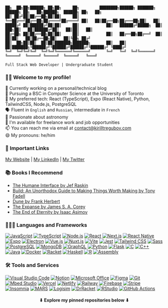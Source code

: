 ```
██╗  ██╗██╗██████╗ ██╗██╗     ██╗         ████████╗██████╗ ███████╗ ██████╗ ██╗   ██╗██████╗  ██████╗ ██╗   ██╗
██║ ██╔╝██║██╔══██╗██║██║     ██║         ╚══██╔══╝██╔══██╗██╔════╝██╔════╝ ██║   ██║██╔══██╗██╔═══██╗██║   ██║
█████╔╝ ██║██████╔╝██║██║     ██║            ██║   ██████╔╝█████╗  ██║  ███╗██║   ██║██████╔╝██║   ██║██║   ██║
██╔═██╗ ██║██╔══██╗██║██║     ██║            ██║   ██╔══██╗██╔══╝  ██║   ██║██║   ██║██╔══██╗██║   ██║╚██╗ ██╔╝
██║  ██╗██║██║  ██║██║███████╗███████╗       ██║   ██║  ██║███████╗╚██████╔╝╚██████╔╝██████╔╝╚██████╔╝ ╚████╔╝ 
╚═╝  ╚═╝╚═╝╚═╝  ╚═╝╚═╝╚══════╝╚══════╝       ╚═╝   ╚═╝  ╚═╝╚══════╝ ╚═════╝  ╚═════╝ ╚═════╝  ╚═════╝   ╚═══╝  

Full Stack Web Developer | Undergraduate Student
```
### 👋🏻 Welcome to my profile!

🔭 Currently working on a personal/technical blog<br />
🏫 Pursuing a BSC in Computer Science at the University of Toronto<br />
🌟 My preferred tech: React (TypeScript), Expo (React Native), Python, TailwindCSS, Node.js, PostgreSQL<br />
🗣 Fluent in `English` and `Russian`, intermediate in `French`<br />
🌌 Passionate about astronomy<br />
💬 I'm available for freelance work and job opportunities<br />
📫 You can reach me via email at contact@kirilltregubov.com<br />
😄 My pronouns: he/him
<!-- ### 📝 Latest Blog Posts -->

### 🔗 Important Links
[My Website](https://kirilltregubov.com) | [My LinkedIn](https://linkedin.com/in/KirillTregubov/) | [My Twitter](https://twitter.com/KirillTregubov_)

### 📚 Books I Recommend
- [The Humane Interface by Jef Raskin](https://wikipedia.org/wiki/The_Humane_Interface)
- [Build: An Unorthodox Guide to Making Things Worth Making by Tony Fadell](https://www.goodreads.com/en/book/show/59696349-build)
- [Dune by Frank Herbert](https://wikipedia.org/wiki/Dune_(novel))
- [The Expanse by James S. A. Corey](https://wikipedia.org/wiki/The_Expanse_(novel_series))
- [The End of Eternity by Isaac Asimov](https://wikipedia.org/wiki/The_End_of_Eternity)

### 👨🏼‍💻 Languages and Frameworks
[![JavaScript](https://img.shields.io/badge/JavaScript-F7DF1E?logo=javascript&logoColor=black)](https://www.javascript.com/)
[![TypeScript](https://img.shields.io/badge/TypeScript-FaF9F8?logo=typescript&logoColor=3178C6)](https://www.typescriptlang.org/)
[![Node.js](https://img.shields.io/badge/Node.js-339933?logo=node.js&logoColor=white)](https://nodejs.org/)
[![React](https://img.shields.io/badge/React-20232A?logo=react&logoColor=61DAFB)](https://reactjs.org/)
[![Next.js](https://img.shields.io/badge/Next.js-000000?logo=next.js&logoColor=white)](https://nextjs.org/)
[![React Native](https://img.shields.io/badge/React_Native-20232A?logo=react&logoColor=61DAFB)](https://reactnative.dev/)
[![Expo](https://img.shields.io/badge/Expo-000020?logo=expo&logoColor=white)](https://expo.io/)
[![Electron](https://img.shields.io/badge/Electron-47848F?logo=electron&logoColor=white)](https://www.electronjs.org/)
[![Vue.js](https://img.shields.io/badge/Vue.js-4FC08D?logo=vue.js&logoColor=white)](https://vuejs.org/)
[![Nuxt.js](https://img.shields.io/badge/Nuxt.js-00C58E?logo=nuxt.js&logoColor=white)](https://nuxtjs.org/)
[![Vite](https://img.shields.io/badge/Vite-646CFF?logo=vite&logoColor=white)](https://vitejs.dev/)
[![Jest](https://img.shields.io/badge/Jest-C21325?logo=jest&logoColor=white)](https://jestjs.io/)
[![Tailwind CSS](https://img.shields.io/badge/Tailwind_CSS-38B2AC?logo=tailwind-css&logoColor=white)](https://tailwindcss.com/)
[![Sass](https://img.shields.io/badge/Sass-CC6699?logo=sass&logoColor=white)](https://sass-lang.com/)
[![PostgreSQL](https://img.shields.io/badge/PostgreSQL-336791?logo=postgresql&logoColor=white)](https://www.postgresql.org/)
[![MongoDB](https://img.shields.io/badge/MongoDB-023430?logo=mongodb&logoColor=white)](https://www.mongodb.com/)
[![GraphQL](https://img.shields.io/badge/GraphQL-E10098?logo=graphql&logoColor=white)](https://graphql.org/)
[![Python](https://img.shields.io/badge/Python-3670A0?logo=python&logoColor=ffdd54)](https://www.python.org/)
[![Flask](https://img.shields.io/badge/Flask-%23000?logo=flask&logoColor=white)](https://flask.palletsprojects.com/)
[![C](https://img.shields.io/badge/C-A8B9CC?logo=c&logoColor=white)](https://en.wikipedia.org/wiki/C_(programming_language))
[![C++](https://img.shields.io/badge/C++-00599C?logo=c%2B%2B&logoColor=white)](https://en.wikipedia.org/wiki/C%2B%2B)
[![Java](https://img.shields.io/badge/Java-ED8B00?logo=java&logoColor=white)](https://www.java.com/)
[![Docker](https://img.shields.io/badge/Docker-%230db7ed?logo=docker&logoColor=white)](https://www.docker.com/)
[![Racket](https://img.shields.io/badge/Racket-22228F?logo=racket&logoColor=white)](https://racket-lang.org/)
[![Haskell](https://img.shields.io/badge/Haskell-5D4F85?logo=haskell&logoColor=white)](https://www.haskell.org/)
[![R](https://img.shields.io/badge/R-276DC3?logo=r&logoColor=white)](https://www.r-project.org/)
[![Assembly](https://img.shields.io/badge/Assembly-6E4C13?logo=assembly&logoColor=white)](https://en.wikipedia.org/wiki/Assembly_language)

### 🛠 Tools and Services
[![Visual Studio Code](https://img.shields.io/badge/Visual_Studio_Code-007ACC?logo=visual-studio-code&logoColor=white)](https://code.visualstudio.com/)
[![Notion](https://img.shields.io/badge/Notion-000000?logo=notion&logoColor=white)](https://www.notion.so/)
[![Microsoft Office](https://img.shields.io/badge/Microsoft_Office-D83B01?logo=microsoft-office&logoColor=white)](https://www.office.com/)
[![Figma](https://img.shields.io/badge/Figma-A259FF?logo=figma&logoColor=white)](https://figma.com)
[![Git](https://img.shields.io/badge/Git-F05032?logo=git&logoColor=white)](https://git-scm.com/)
[![Mbed Studio](https://img.shields.io/badge/Mbed_Studio-002B49?logo=arm&logoColor=white)](https://os.mbed.com/studio/)
[![Vercel](https://img.shields.io/badge/Vercel-000000?logo=vercel&logoColor=white)](https://vercel.com/)
[![Netlify](https://img.shields.io/badge/Netlify-000000?logo=netlify&logoColor=#00C7B7)](https://netlify.com/)
[![Railway](https://img.shields.io/badge/Railway-222222?logo=railway&logoColor=white)](https://railway.app/)
[![Firebase](https://img.shields.io/badge/Firebase-FFCA28?logo=firebase&logoColor=black)](https://firebase.google.com/)
[![Stripe](https://img.shields.io/badge/Stripe-635BFF?logo=stripe&logoColor=white)](https://stripe.com/)
[![Insomnia](https://img.shields.io/badge/Insomnia-5849BE?logo=insomnia&logoColor=white)](https://insomnia.rest/)
[![MARS](https://img.shields.io/badge/MARS-002B49?logo=arm&logoColor=white)](http://courses.missouristate.edu/KenVollmar/MARS/)
[![Logisim](https://img.shields.io/badge/Logisim-47A248?logo=logisim&logoColor=black)](http://www.cburch.com/logisim/)
[![DrRacket](https://img.shields.io/badge/DrRacket-22228F?logo=racket&logoColor=white)](https://racket-lang.org/)
[![RStudio](https://img.shields.io/badge/RStudio-75AADB?logo=rstudio&logoColor=white)](https://rstudio.com/)
[![GitHub Actions](https://img.shields.io/badge/GitHub_Actions-%232671E5?logo=github-actions&logoColor=white)](https://github.com/features/actions)

<h4 align="center">
    ⬇ Explore my pinned repositories below ⬇
</h4>
